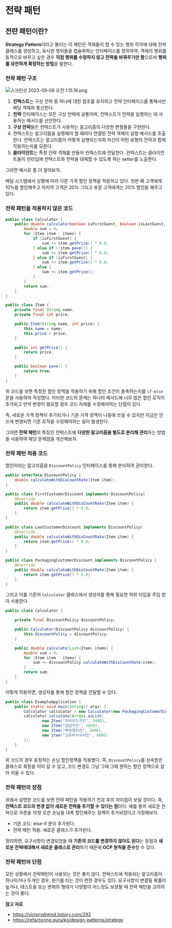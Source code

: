 # 전략 패턴

## 전랸 패턴이란?

**Strategy Pattern**이라고 불리는 이 패턴은 객체들이 할 수 있는 행위 각각에 대해 전략 클래스를 생성하고, 유사한 행위들을 캡슐화하는 인터페이스를 정의하여, 객체의 행위를 동적으로 바꾸고 싶은 경우 **직접 행위를 수정하지 않고 전략을 바꿔주기만 함**으로써 **행위를 유연하게 확장하는 방법**을 말한다.

### 전략 패턴 구조

![스크린샷 2023-09-08 오전 1.15.16.png](https://github.com/mo2-Study-Group/StudyGroup/assets/112863029/591fde2d-b36f-480c-ab47-4384624868fb)

1. **컨텍스트**는 구상 전략 중 하나에 대한 참조를 유지하고 전략 인터페이스를 통해서만 해당 객체와 통신한다.
2. **전략** 인터페이스는 모든 구상 전략에 공통이며, 컨텍스트가 전략을 실행하는 데 사용하는 메서드를 선언한다.
3. **구상 전략**들은 컨텍스트가 사용하는 알고리즘의 다양한 변형들을 구현한다.
4. 컨텍스트는 알고리즘을 실행해야 할 때마다 연결된 전략 객체의 실행 메서드를 호출한다. 컨텍스트는 알고리즘이 어떻게 실행되는지와 자신이 어떤 유형의 전략과 함께 작동하는지를 모른다.
5. **클라이언트**는 특정 전략 객체를 만들어 컨텍스트에 전달한다. 컨텍스트는 클라이언트들이 런타임에 컨텍스트와 전략을 대체할 수 있도록 하는 setter를 노출한다.

그러면 예시로 좀 더 알아보자.

배달 시스템에서 상황에 따라 다른 가격 할인 정책을 적용하고 있다. 첫번 째 고객에게 10%를 할인해주고 마지막 고객은 20% 그리고 포장 고객에게는 20% 할인을 해주고 있다.

### 전략 패턴을 적용하지 않은 코드

```java
public class Calculator {
    public double calculate(boolean isFirstGuest, boolean isLastGuest, List<Item> items) {
        double sum = 0;
        for (Item item : items) {
            if (isFirstGuest) {
                sum += item.getPrice() * 0.9;
            } else if (!item.pave()) {
                sum += item.getPrice() * 0.8;
            } else if (isFirstGuest) {
                sum += item.getPrice() * 0.8;
            } else {
                sum += item.getPrice();
            }
        }
        return sum;
    }
}
```

```java
public class Item {
    private final String name;
    private final int price;

    public Item(String name, int price) {
        this.name = name;
        this.price = price;
    }

    public int getPrice() {
        return price;
    }

    public boolean pave() {
        return true;
    }
}
```

위 코드를 보면 특정한 할인 정책을 적용하기 위해 할인 조건이 충족하는지를 `if-else`문을 사용하여 작성했다. 이러한 코드의 문제는 하나의 메서드에 너무 많은 할인 로직이 추가되고 만약 변경이 필요할 경우 코드 자체를 수정해야하는 단점이 있다.

즉, 새로운 가격 정책이 추가되거나 기존 가격 정책이 나중에 쓰일 수 있지만 지금은 안쓰게 변경되면 기존 로직을 수정해야하는 일이 발생한다.

그러면 **전략 패턴**의 특징인 컨텍스트에 **다양한 알고리즘을 별도로 분리해 관리**하는 방법을 사용하여 해당 문제점을 개선해보자. 

### 전략 패턴 적용 코드

할인이라는 알고리즘을 `DiscountPolicy` 인터페이스를 통해 분리하여 관리한다.

```java
public interface DiscountPolicy {
    double calculateWithDisCountRate(Item item);
}
```

```java
public class FirstCustomerDiscount implements DiscountPolicy{
    @Override
    public double calculateWithDisCountRate(Item item) {
        return item.getPrice() * 0.9;
    }
}
```

```java
public class LastCustomerDiscount implements DiscountPolicy{
    @Override
    public double calculateWithDisCountRate(Item item) {
        return item.getPrice() * 0.8;
    }
}
```

```java
public class PackagingCustomerDiscount implements DiscountPolicy {
    @Override
    public double calculateWithDisCountRate(Item item) {
        return item.getPrice() * 0.8;
    }
}
```

그리고 이를 기존의 `Calculator` 클래스에서 생성자를 통해 필요한 하위 타입을 주입 받아 사용한다.

```java
public class Calculator {

    private final DiscountPolicy discountPolicy;

    public Calculator(DiscountPolicy discountPolicy) {
        this.discountPolicy = discountPolicy;
    }

    public double calculate(List<Item> items) {
        double sum = 0;
        for (Item item : items) {
            sum += discountPolicy.calculateWithDisCountRate(item);
        }
        return sum;
    }
}
```

이렇게 적용하면, 생성자를 통해 할인 정책을 전달할 수 있다. 

```java
public class ExampleApplication {
	public static void main(String[] args) {
		Calculator calculator = new Calculator(new PackagingCustomerDiscount());
		calculator.calculate(Arrays.asList(
				new Item("후라이드치킨", 3000),
				new Item("양념치킨", 3000),
				new Item("뿌링클치킨", 2000),
				new Item("고추바사삭치킨", 4000)
		));
	}
}
```

위 코드의 경우 포장하는 손님 할인정책을 적용했다. 즉, `DiscountPolicy`를 상속받은 클래스로 확장을 이어 갈 수 있고, 코드 변경도 그냥 그때 그때 원하는 할인 정책으로 갈아 끼울 수 있다.

### 전략 패턴의 장점

위에서 설명한 코드를 보면 전략 패턴을 적용하기 전과 후의 차이점이 보일 것이다. 즉, **컨텍스트 코드의 변경 없이 새로운 전략을 추가할 수 있다는 점**이다. 예를 들어 새로운 전략으로 쿠폰을 10장 모은 손님을 대폭 할인해주는 정책이 추가되었다고 가정해보자.

- 기존 코드: else-if 문이 추가된다.
- 전략 패턴 적용: 새로운 클래스가 추가된다.

정리하면, 요구사항이 변경되었을 때 **기존의 코드를 변경하지 않아도 된다**는 장점과 **새로운 전략에대해서 새로운 클래스로 관리**하기 때문에 **OCP 원칙을 준수**할 수 있다. 

### 전략 패턴의 단점

모든 상황에서 전략패턴이 사용되는 것은 좋지 않다. 컨텍스트에 적용되는 알고리즘이 하나이거나 두개인 경우, 분기를 타는 것이 편한 경우도 있다. 요구사항이 변결될 확률이 높거나, 테스트용 또는 변화의 형태가 다양함이 어느정도 보장될 때 전략 패턴을 고려하는 것이 좋다.

**참고 자료**

- <https://victorydntmd.tistory.com/292>
- <https://refactoring.guru/ko/design-patterns/strategy>
